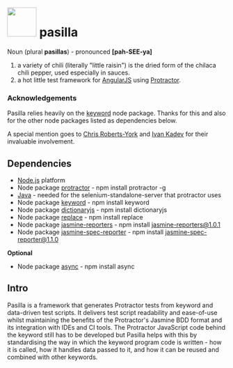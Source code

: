 # <img width="67" src="https://github.com/jenglezou/pasilla/blob/master/documentation/ImagesForWiki/flame-clipart-red-flame-hi.png"/> pasilla 

Noun (plural **pasillas**) - pronounced **[pah-SEE-ya]**

1. a variety of chili (literally "little raisin") is the dried form of the chilaca chili pepper, used especially in sauces.
2. a hot little test framework for [AngularJS](https://angularjs.org/) using [Protractor](https://www.npmjs.com/package/protractor).

### Acknowledgements
Pasilla relies heavily on the [keyword](https://www.npmjs.com/package/keyword) node package. Thanks for this and also for the other node packages listed as dependencies below.

A special mention goes to [Chris Roberts-York](https://github.com/ChrisRobertsYork) and [Ivan Kadev](https://github.com/ivkad) for their invaluable involvement.

## Dependencies
* [Node.js](https://nodejs.org) platform
* Node package [protractor](https://www.npmjs.com/package/protractor) - npm install protractor -g
* [Java](https://java.com/en/download) - needed for the selenium-standalone-server that protractor uses
* Node package [keyword](https://www.npmjs.com/package/keyword) - npm install keyword
* Node package [dictionaryjs](https://www.npmjs.com/package/dictionaryjs) - npm install dictionaryjs
* Node package [replace](https://www.npmjs.com/package/replace) - npm install replace
* Node package [jasmine-reporters](https://www.npmjs.com/package/jasmine-reporters) - npm install jasmine-reporters@1.0.1
* Node package [jasmine-spec-reporter](https://www.npmjs.com/package/jasmine-spec-reporter) - npm install jasmine-spec-reporter@1.1.0

**Optional**
* Node package [async](https://www.npmjs.com/package/async) - npm install async

## Intro
Pasilla is a framework that generates Protractor tests from keyword and data-driven test scripts. It delivers test script readability and ease-of-use whilst maintaining the benefits of the Protractor's Jasmine BDD format and its integration with IDEs and CI tools. The Protractor JavaScript code behind the keyword still has to be developed but Pasilla helps with this by standardising the way in which the keyword program code is written - how it is called, how it handles data passed to it, and how it can be reused and combined with other keywords.

